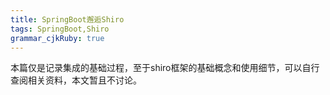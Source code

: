 ```yaml
---
title: SpringBoot邂逅Shiro
tags: SpringBoot,Shiro
grammar_cjkRuby: true
---
```


本篇仅是记录集成的基础过程，至于shiro框架的基础概念和使用细节，可以自行查阅相关资料，本文暂且不讨论。
